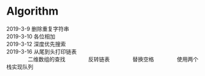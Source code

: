 # Algorithm  
2019-3-9 删除重复字符串  
2019-3-10 各位相加  
2019-3-12 深度优先搜索  
2019-3-16 从尾到头打印链表  
&emsp;&emsp;&emsp;&emsp;二维数组的查找
&emsp;&emsp;&emsp;&emsp;反转链表
&emsp;&emsp;&emsp;&emsp;替换空格
&emsp;&emsp;&emsp;&emsp;使用两个栈实现队列
